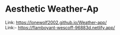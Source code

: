 <h1>Aesthetic Weather-Ap</h1>

Link:  https://lonewolf2002.github.io/Weather-app/ <br>
Link:- https://flamboyant-wescoff-96883d.netlify.app/

